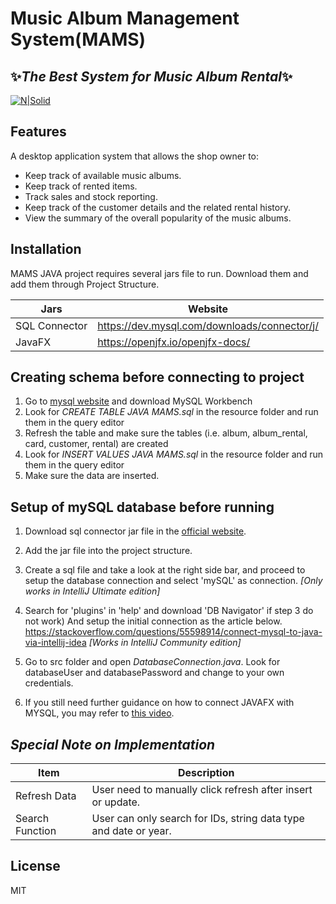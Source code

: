 # Music Album Management System(MAMS)
## ✨_The Best System for Music Album Rental_✨
[![N|Solid](https://imgur.com/SfsSWqz.png)](https://nodesource.com/products/nsolid)

## Features
A desktop application system that allows the shop owner to:
- Keep track of available music albums.
- Keep track of rented items.
- Track sales and stock reporting.
- Keep track of the customer details and the related rental history.
- View the summary of the overall popularity of the music albums.

## Installation

MAMS JAVA project requires several jars file to run.
Download them and add them through Project Structure.

| Jars | Website |
| ------ | ------ |
| SQL Connector | https://dev.mysql.com/downloads/connector/j/ |
| JavaFX | https://openjfx.io/openjfx-docs/ |

## Creating schema before connecting to project
1. Go to [mysql website](https://www.mysql.com/products/workbench/) and download MySQL Workbench
2. Look for *CREATE TABLE JAVA MAMS.sql* in the resource folder and run them in the query editor
3. Refresh the table and make sure the tables (i.e. album, album_rental, card, customer, rental) are created
4. Look for *INSERT VALUES JAVA MAMS.sql* in the resource folder and run them in the query editor
5. Make sure the data are inserted. 

## Setup of mySQL database before running
1. Download sql connector jar file in the [official website](https://dev.mysql.com/downloads/connector/j/).

2. Add the jar file into the project structure.

3. Create a sql file and take a look at the right side bar, and proceed to setup the database connection and select 'mySQL' as connection.
_[Only works in IntelliJ Ultimate edition]_

4. Search for 'plugins' in 'help' and download 'DB Navigator' if step 3  do not work)
And setup the initial connection as the article below.
https://stackoverflow.com/questions/55598914/connect-mysql-to-java-via-intellij-idea
_[Works in IntelliJ Community edition]_

5. Go to src folder and open _DatabaseConnection.java_. Look for databaseUser and databasePassword and change to your own credentials.

6. If you still need further guidance on how to connect JAVAFX with MYSQL, you may refer to [this video](https://www.youtube.com/watch?v=whhSR0wlWQY&t=479s).
## _Special Note on Implementation_

| Item | Description |
| ------ | ------ |
| Refresh Data | User need to manually click refresh after insert or update. |
| Search Function | User can only search for IDs, string data type and date or year. |

## License

MIT
